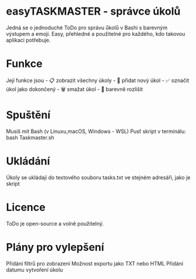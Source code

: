 # easyTASKMASTER - správce úkolů

Jedná se o jednoduché ToDo pro správu ůkolů v Bashi s barevným výstupem a emoji.
Easy, přehledné a použitelné pro každého, kdo takovou aplikaci potřebuje.

# Funkce
Její funkce jsou    - 📋 zobrazit všechny úkoly
                    - 📝 přidat nový úkol
                    - ✅ označit úkol jako dokončený
                    - 🗑️ smažat úkol
                    - 🌈 barevně rozlišit

# Spuštění 
Musíš mít Bash (v Linuxu,macOS, Windows - WSL)
Pusť skript v terminálu: bash Taskmaster.sh

# Ukládání
Úkoly se ukládají do textového souboru tasks.txt ve stejném adresáři, jako je skript

# Licence
ToDo je open-source a volně použitelný.

# Plány pro vylepšení
Přidání filtrů pro zobrazení
Možnost exportu jako TXT nebo HTML
Přidání datumu vytvoření úkolu